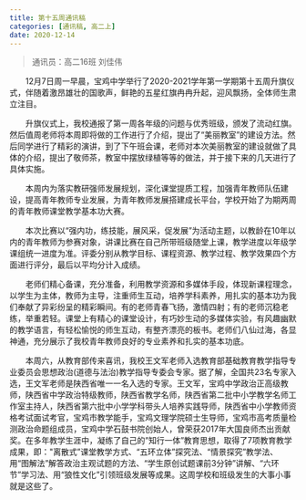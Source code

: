 ```yaml
---
title: 第十五周通讯稿
categories: [通讯稿, 高二上]
date: 2020-12-14
---
```


> 通讯员：高二16班 刘佳伟

　　12月7日周一早晨，宝鸡中学举行了2020-2021学年第一学期第十五周升旗仪式，伴随着激昂雄壮的国歌声，鲜艳的五星红旗冉冉升起，迎风飘扬，全体师生肃立注目。

　　升旗仪式上，我校通报了第一周各年级的问题与优秀班级，颁发了流动红旗。然后值周老师将本周即将做的工作进行了介绍，提出了“美丽教室”的建设方法。然后同学进行了精彩的演讲，到了下午班会课，老师对本次美丽教室的建设就做了具体的介绍，提出了敬师茶，教室中摆放绿植等等的做法，并于接下来的几天进行了具体实施。

　　本周内为落实教研强师发展规划，深化课堂提质工程，加强青年教师队伍建设，提高青年教师专业发展，为青年教师发展搭建成长平台，学校开始了为期两周的青年教师课堂教学基本功大赛。

　　本次比赛以“强内功，练技能，展风采，促发展”为活动主题，以教龄在10年以内的青年教师为参赛对象，讲课比赛在自己所带班级随堂上课，教学进度以年级学课组统一进度为准。评委分别从教学目标、课程资源、教学过程、教学效果四个方面进行评分，最后以平均分计入成绩。

　　老师们精心备课，充分准备，利用教学资源和多媒体手段，体现新课程理念，以学生为主体，教师为主导，注重师生互动，培养学科素养，用扎实的基本功为我们奉献了异彩纷呈的精彩瞬间。有的老师青春飞扬，激情四射；有的老师沉稳老练，举重若轻。课堂上有精心的课堂设计，有巧妙生动的多媒体实验，有风趣幽默的教学语言，有轻松愉悦的师生互动，有整齐漂亮的板书。老师们八仙过海，各显神通，充分展示了我校青年教师良好的专业素养和扎实的基本功底。

　　本周六，从教育部传来喜讯，我校王文军老师入选教育部基础教育教学指导专业委员会思想政治(道德与法治)教学指导专委会专家。据了解，全国共23名专家入选，王文军老师是陕西省唯一一名入选的专家。王文军，宝鸡中学政治正高级教师，陕西省中学政治特级教师，陕西省教学名师，陕西省第二批中小学教学名师工作室主持人，陕西省第六批中小学学科带头人培养实践导师，陕西省中小学教师资格考试面试考官，宝鸡市教学能手，宝鸡文理学院硕士生导师，宝鸡市高考质量检测政治命题组成员，宝鸡中学石鼓书院创始人，曾荣获2017年大国良师杰出贡献奖。在多年教学生涯中，凝练了自己的”知行一体”教育思想，取得了7项教育教学成果，即："离散式”课堂教学方式、“五环立体”探究法、“情景探究”教学法、用“图解法”解答政治主观试题的方法、“学生原创试题课前3分钟”讲解、“六环节”学习法、用“狼性文化”引领班级发展等成果。这周学校和班级发生的大事小事就是这些了。
